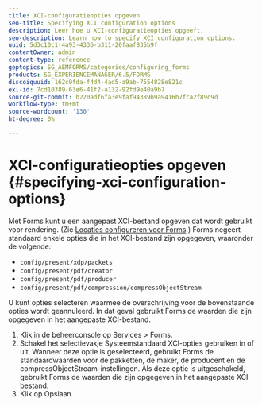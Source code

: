 ```yaml
---
title: XCI-configuratieopties opgeven
seo-title: Specifying XCI configuration options
description: Leer hoe u XCI-configuratieopties opgeeft.
seo-description: Learn how to specify XCI configuration options.
uuid: 5d3c10c1-4a93-4336-b311-20faaf835b9f
contentOwner: admin
content-type: reference
geptopics: SG_AEMFORMS/categories/configuring_forms
products: SG_EXPERIENCEMANAGER/6.5/FORMS
discoiquuid: 162c9fda-f4d4-4ad5-a9ab-7554828e821c
exl-id: 7cd10389-63e6-41f2-a132-92fd9e40a9b7
source-git-commit: b220adf6fa3e9faf94389b9a9416b7fca2f89d9d
workflow-type: tm+mt
source-wordcount: '130'
ht-degree: 0%

---
```


# XCI-configuratieopties opgeven {#specifying-xci-configuration-options}

Met Forms kunt u een aangepast XCI-bestand opgeven dat wordt gebruikt voor rendering. (Zie [Locaties configureren voor Forms](/help/forms/using/admin-help/configuring-locations-forms.md#configuring-locations-for-forms).) Forms negeert standaard enkele opties die in het XCI-bestand zijn opgegeven, waaronder de volgende:

* `config/present/xdp/packets`
* `config/present/pdf/creator`
* `config/present/pdf/producer`
* `config/present/pdf/compression/compressObjectStream`

U kunt opties selecteren waarmee de overschrijving voor de bovenstaande opties wordt geannuleerd. In dat geval gebruikt Forms de waarden die zijn opgegeven in het aangepaste XCI-bestand.

1. Klik in de beheerconsole op Services > Forms.
1. Schakel het selectievakje Systeemstandaard XCI-opties gebruiken in of uit. Wanneer deze optie is geselecteerd, gebruikt Forms de standaardwaarden voor de pakketten, de maker, de producent en de compressObjectStream-instellingen. Als deze optie is uitgeschakeld, gebruikt Forms de waarden die zijn opgegeven in het aangepaste XCI-bestand.
1. Klik op Opslaan.
